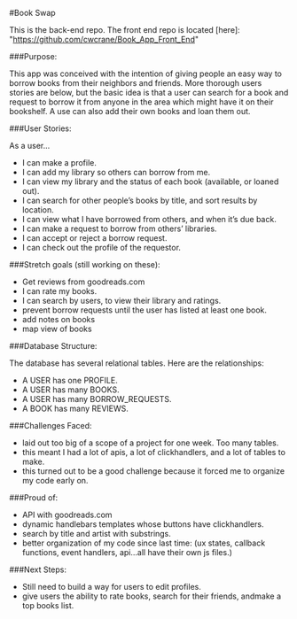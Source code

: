 #Book Swap

This is the back-end repo. The front end repo is located [here]: "https://github.com/cwcrane/Book_App_Front_End" 

###Purpose:

This app was conceived with the intention of giving people an easy way to borrow books from their neighbors and friends. More thorough users stories are below, but the basic idea is that a user can search for a book and request to borrow it from anyone in the area which might have it on their bookshelf. A use can also add their own books and loan them out.

###User Stories:

As a user...

  * I can make a profile.
  * I can add my library so others can borrow from me.
  * I can view my library and the status of each book (available, or loaned out).
  * I can search for other people’s books by title, and sort results by location.
  * I can view what I have borrowed from others, and when it’s due back.
  * I can make a request to borrow from others’ libraries.
  * I can accept or reject a borrow request.
  * I can check out the profile of the requestor.

###Stretch goals (still working on these):

  * Get reviews from goodreads.com
  * I can rate my books.
  * I can search by users, to view their library and ratings.
  * prevent borrow requests until the user has listed at least one book.
  * add notes on books
  * map view of books


###Database Structure:

The database has several relational tables. Here are the relationships:

  * A USER has one PROFILE.
  * A USER has many BOOKS.
  * A USER has many BORROW_REQUESTS.
  * A BOOK has many REVIEWS.

###Challenges Faced:

  * laid out too big of a scope of a project for one week. Too many tables.
  * this meant I had a lot of apis, a lot of clickhandlers, and a lot of tables to make.
  * this turned out to be a good challenge because it forced me to organize my code early on.

###Proud of:

  * API with goodreads.com
  * dynamic handlebars templates whose buttons have clickhandlers.
  * search by title and artist with substrings.
  * better organization of my code since last time: (ux states, callback functions, event handlers, api...all have their own js files.)

###Next Steps:

  * Still need to build a way for users to edit profiles.
  * give users the ability to rate books, search for their friends, andmake a top books list.
